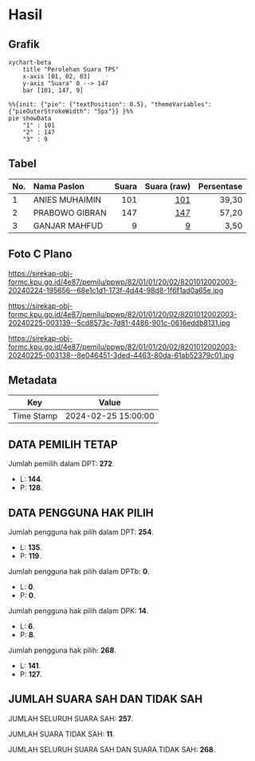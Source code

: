 # Hasil

## Grafik

```mermaid
xychart-beta
    title "Perolehan Suara TPS"
    x-axis [01, 02, 03]
    y-axis "Suara" 0 --> 147
    bar [101, 147, 9]
```

```mermaid
%%{init: {"pie": {"textPosition": 0.5}, "themeVariables": {"pieOuterStrokeWidth": "5px"}} }%%
pie showData
    "1" : 101
    "2" : 147
    "3" : 9
```

## Tabel

| No. | Nama Paslon    | Suara | Suara (raw) | Persentase |
|:--- |:-------------- | -----:| -----------:| ----------:|
| 1   | ANIES MUHAIMIN | 101   | [101][p-1]  | 39,30      |
| 2   | PRABOWO GIBRAN | 147   | [147][p-2]  | 57,20      |
| 3   | GANJAR MAHFUD  | 9     | [9][p-3]    | 3,50       |


[p-1]: https://github.com/gigit-pemilu/pemilu-2024-82-maluku-utara/blob/main/pilpres/hitung-suara/sub/82-maluku-utara/sub/01-halmahera-barat/sub/01-jailolo/sub/2002-guaimaadu/sub/003-tps/sub/paslon-1.txt
[p-2]: https://github.com/gigit-pemilu/pemilu-2024-82-maluku-utara/blob/main/pilpres/hitung-suara/sub/82-maluku-utara/sub/01-halmahera-barat/sub/01-jailolo/sub/2002-guaimaadu/sub/003-tps/sub/paslon-2.txt
[p-3]: https://github.com/gigit-pemilu/pemilu-2024-82-maluku-utara/blob/main/pilpres/hitung-suara/sub/82-maluku-utara/sub/01-halmahera-barat/sub/01-jailolo/sub/2002-guaimaadu/sub/003-tps/sub/paslon-3.txt

## Foto C Plano

https://sirekap-obj-formc.kpu.go.id/4e87/pemilu/ppwp/82/01/01/20/02/8201012002003-20240224-195656--68e1c1d1-173f-4d44-98d8-1f6f1ad0a65e.jpg

https://sirekap-obj-formc.kpu.go.id/4e87/pemilu/ppwp/82/01/01/20/02/8201012002003-20240225-003139--5cd8573c-7d81-4486-901c-0616eddb8131.jpg

https://sirekap-obj-formc.kpu.go.id/4e87/pemilu/ppwp/82/01/01/20/02/8201012002003-20240225-003138--8e046451-3ded-4463-80da-61ab52379c01.jpg


## Metadata

| Key        | Value               |
| ---------- | ------------------- |
| Time Stamp | 2024-02-25 15:00:00 |


## DATA PEMILIH TETAP

Jumlah pemilih dalam DPT: **272**.
 * L: **144**.
 * P: **128**.

## DATA PENGGUNA HAK PILIH

Jumlah pengguna hak pilih dalam DPT: **254**.
 * L: **135**.
 * P: **119**.

Jumlah pengguna hak pilih dalam DPTb: **0**.
 * L: **0**.
 * P: **0**.

Jumlah pengguna hak pilih dalam DPK: **14**.
 * L: **6**.
 * P: **8**.

Jumlah pengguna hak pilih: **268**.
 * L: **141**.
 * P: **127**.

## JUMLAH SUARA SAH DAN TIDAK SAH

JUMLAH SELURUH SUARA SAH: **257**.

JUMLAH SUARA TIDAK SAH: **11**.

JUMLAH SELURUH SUARA SAH DAN SUARA TIDAK SAH: **268**.


